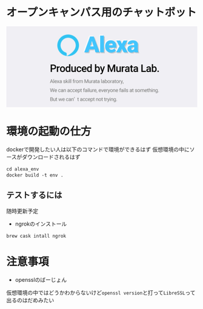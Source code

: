 # オープンキャンパス用のチャットボット

![test](./img/Github_card.jpg)

# 環境の起動の仕方

dockerで開発したい人は以下のコマンドで環境ができるはず
仮想環境の中にソースがダウンロードされるはず

```
cd alexa_env
docker build -t env .
```

## テストするには

随時更新予定


- ngrokのインストール

```
brew cask intall ngrok
```


# 注意事項

- opensslのばーじょん

仮想環境の中ではどうかわからないけど`openssl version`と打って`LibreSSL`って出るのはだめみたい
